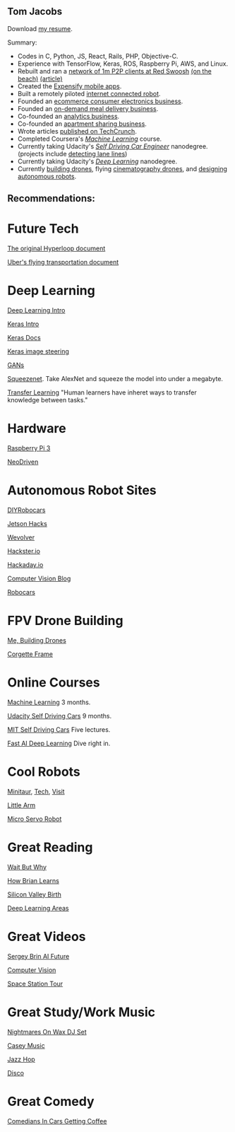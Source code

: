 ## Tom Jacobs

Download [my resume](Resume_Tom_Jacobs.pdf).

Summary:

- Codes in C, Python, JS, React, Rails, PHP, Objective-C.
- Experience with TensorFlow, Keras, ROS, Raspberry Pi, AWS, and Linux.
- Rebuilt and ran a [network of 1m P2P clients at Red Swoosh](https://en.wikipedia.org/wiki/Red_Swoosh) [(on the beach)](https://www.wsj.com/articles/SB119179859820351674) [(article)](http://techtuck.blogspot.com.au/2007/10/software-firm-learns-rules-of.html)
- Created the [Expensify mobile apps](https://blog.expensify.com/author/expensitom/).
- Built a remotely piloted [internet connected robot](https://www.youtube.com/watch?v=FPq7K7XTg3o).
- Founded an [ecommerce consumer electronics business](http://www.productreview.com.au/p/jacobs-direct.html).
- Founded an [on-demand meal delivery business](https://angel.co/youter).
- Co-founded an [analytics business](http://www.kepleranalytics.com.au/).
- Co-founded an [apartment sharing business](https://thehomeshare.com).
- Wrote articles [published on TechCrunch](https://techcrunch.com/contributor/tom-jacobs/).
- Completed Coursera's [*Machine Learning*](https://www.coursera.org/account/accomplishments/certificate/8JWB2P9M742N) course.
- Currently taking Udacity's [*Self Driving Car Engineer*](https://www.udacity.com/course/self-driving-car-engineer-nanodegree--nd013) nanodegree. (projects include [detecting lane lines](https://www.youtube.com/watch?v=slBCXcicDvQ&feature=youtu.be))
- Currently taking Udacity's [*Deep Learning*](https://www.udacity.com/course/deep-learning-nanodegree-foundation--nd101) nanodegree.
- Currently [building drones](https://www.youtube.com/watch?v=KThrDFqO5wc), flying [cinematography drones](https://www.youtube.com/watch?v=WEqRs0CntqQ), and [designing autonomous robots](https://twitter.com/TomPJacobs/status/848138218755170305).




## Recommendations:


# Future Tech

[The original Hyperloop document](http://www.spacex.com/sites/spacex/files/hyperloop_alpha-20130812.pdf)

[Uber's flying transportation document](https://www.uber.com/elevate.pdf)


# Deep Learning

[Deep Learning Intro](https://cloud.google.com/blog/big-data/2017/01/learn-tensorflow-and-deep-learning-without-a-phd)

[Keras Intro](https://www.youtube.com/watch?v=L0IVu_sKOOY)

[Keras Docs](https://keras.io/getting-started/sequential-model-guide/#getting-started-with-the-keras-sequential-model)

[Keras image steering](https://wroscoe.github.io/keras-lane-following-autopilot.html)

[GANs](https://arxiv.org/pdf/1701.00160v3.pdf)

[Squeezenet](https://arxiv.org/pdf/1602.07360v4.pdf). Take AlexNet and squeeze the model into under a megabyte.

[Transfer Learning](http://ftp.cs.wisc.edu/machine-learning/shavlik-group/torrey.handbook09.pdf)
"Human learners have inheret ways to transfer knowledge between tasks."



# Hardware

[Raspberry Pi 3](https://shop.pimoroni.com/search?type=product&q=pi+3)

[NeoDriven](http://www.neodriven.com/)

# Autonomous Robot Sites

[DIYRobocars](http://diyrobocars.com)

[Jetson Hacks](http://www.jetsonhacks.com/)

[Wevolver](http://www.wevolver.com/)

[Hackster.io](http://www.hackster.io/)

[Hackaday.io](http://www.hackaday.io/)

[Computer Vision Blog](http://www.computervisionblog.com/)

[Robocars](http://ideas.4brad.com/topic/robocars)


# FPV Drone Building

[Me, Building Drones](https://www.youtube.com/watch?v=zmHE9aB9EPc)

[Corgette Frame](http://shendrones.myshopify.com/collections/frames/products/corgette)

# Online Courses

[Machine Learning](https://www.coursera.org/learn/machine-learning/) 3 months.

[Udacity Self Driving Cars](https://www.udacity.com/course/self-driving-car-engineer-nanodegree--nd013) 9 months.

[MIT Self Driving Cars](http://selfdrivingcars.mit.edu/) Five lectures.

[Fast AI Deep Learning](http://course.fast.ai/lessons/lesson1.html) Dive right in.

# Cool Robots
[Minitaur](http://www.ghostrobotics.io/minitaur/), [Tech](http://ieeexplore.ieee.org/document/7403902/), [Visit](https://practicum2016.wordpress.com/2016/02/11/ghost-robotics-visit/)

[Little Arm](https://www.youtube.com/watch?v=vQcxS8zM150)

[Micro Servo Robot](https://www.youtube.com/watch?v=bLnAJ-mSElE)

# Great Reading

[Wait But Why](http://waitbutwhy.com/2015/01/artificial-intelligence-revolution-1.html)

[How Brian Learns](http://fortune.com/brian-chesky-airbnb/)

[Silicon Valley Birth](https://web.stanford.edu/class/e145/2007_fall/materials/noyce.html)

[Deep Learning Areas](https://medium.com/@NathanBenaich/6-areas-of-artificial-intelligence-to-watch-closely-673d590aa8aa#.km8i646v2)

# Great Videos

[Sergey Brin AI Future](https://www.youtube.com/watch?v=XzkUAxtEQXE)

[Computer Vision](https://www.youtube.com/watch?v=u6aEYuemt0M)

[Space Station Tour](https://www.youtube.com/watch?v=SGP6Y0Pnhe4)

# Great Study/Work Music
[Nightmares On Wax DJ Set](https://www.youtube.com/watch?v=Q692lHFaLVM)

[Casey Music](https://www.youtube.com/watch?v=gYwo-sOwfNU)

[Jazz Hop](https://www.youtube.com/watch?v=_Rd2vKI6Amk)

[Disco](https://www.youtube.com/watch?v=mXkq2WimzI4)

# Great Comedy
[Comedians In Cars Getting Coffee](http://comediansincarsgettingcoffee.com/john-oliver-what-kind-of-human-animal-would-do-this)


